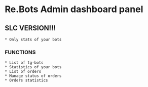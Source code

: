 # Re.Bots Admin dashboard panel

## SLC VERSION!!!

```
* Only stats of your bots
```

### FUNCTIONS
```
* List of tg-bots 
* Statistics of your bots
* List of orders
* Manage status of orders
* Orders statistics  
```
